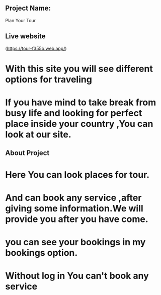 ## Project Name:
Plan Your Tour
## Live website 
(https://tour-f355b.web.app/)
# With this site you will see different options for traveling
# If you have mind to take break from busy life and looking for perfect place inside your country ,You can look at our site.
## About Project
# Here You can look places for tour.
# And can book any service ,after giving some information.We will provide you after you have come.
# you can see your bookings in my bookings option.
# Without log in You can't book any service
 